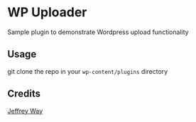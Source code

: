 # WP Uploader
Sample plugin to demonstrate Wordpress upload functionality

## Usage 
git clone the repo in your `wp-content/plugins` directory
 
## Credits
[Jeffrey Way](https://github.com/JeffreyWay)
